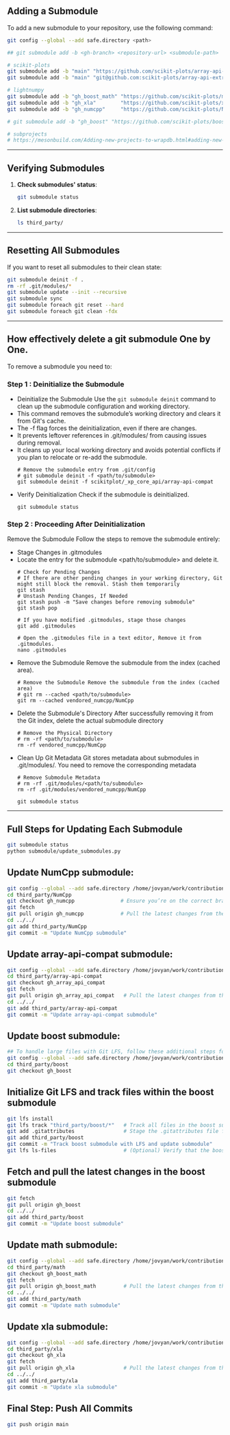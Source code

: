 ## Adding a Submodule

To add a new submodule to your repository, use the following command:

```sh
git config --global --add safe.directory <path>

## git submodule add -b <gh-branch> <repository-url> <submodule-path>

# scikit-plots
git submodule add -b "main" "https://github.com/scikit-plots/array-api-compat.git" "third_party/array-api-compat"
git submodule add -b "main" "git@github.com:scikit-plots/array-api-extra.git" "third_party/array-api-extra"

# lightnumpy
git submodule add -b "gh_boost_math" "https://github.com/scikit-plots/math.git" "third_party/math"
git submodule add -b "gh_xla"        "https://github.com/scikit-plots/xla.git" "third_party/xla"
git submodule add -b "gh_numcpp"     "https://github.com/scikit-plots/NumCpp.git" "third_party/NumCpp"

# git submodule add -b "gh_boost" "https://github.com/scikit-plots/boost.git" "third_party/boost"

# subprojects
# https://mesonbuild.com/Adding-new-projects-to-wrapdb.html#adding-new-projects-to-wrapdb
```
---

## Verifying Submodules

1. **Check submodules' status**:
    ```sh
    git submodule status
    ```

2. **List submodule directories**:
    ```sh
    ls third_party/
    ```

---

## Resetting All Submodules

If you want to reset all submodules to their clean state:


```sh
git submodule deinit -f .
rm -rf .git/modules/*
git submodule update --init --recursive
git submodule sync
git submodule foreach git reset --hard
git submodule foreach git clean -fdx
```

---


## How effectively delete a git submodule One by One.

To remove a submodule you need to:

### Step 1 : Deinitialize the Submodule

- Deinitialize the Submodule Use the `git submodule deinit` command to clean up the submodule configuration and working directory.
- This command removes the submodule’s working directory and clears it from Git's cache.
- The -f flag forces the deinitialization, even if there are changes.
- It prevents leftover references in .git/modules/ from causing issues during removal.
- It cleans up your local working directory and avoids potential conflicts if you plan to relocate or re-add the submodule.
    ```
    # Remove the submodule entry from .git/config
    # git submodule deinit -f <path/to/submodule>
    git submodule deinit -f scikitplot/_xp_core_api/array-api-compat
    ```
- Verify Deinitialization Check if the submodule is deinitialized.
    ```
    git submodule status
    ```

### Step 2 : Proceeding After Deinitialization

Remove the Submodule Follow the steps to remove the submodule entirely:

- Stage Changes in .gitmodules
- Locate the entry for the submodule <path/to/submodule> and delete it.
    ```
    # Check for Pending Changes
    # If there are other pending changes in your working directory, Git might still block the removal. Stash them temporarily
    git stash
    # Unstash Pending Changes, If Needed
    git stash push -m "Save changes before removing submodule"
    git stash pop

    # If you have modified .gitmodules, stage those changes
    git add .gitmodules

    # Open the .gitmodules file in a text editor, Remove it from .gitmodules.
    nano .gitmodules
    ```
- Remove the Submodule Remove the submodule from the index (cached area).
    ```
    # Remove the Submodule Remove the submodule from the index (cached area)
    # git rm --cached <path/to/submodule>
    git rm --cached vendored_numcpp/NumCpp
    ```
- Delete the Submodule's Directory After successfully removing it from the Git index, delete the actual submodule directory
    ```
    # Remove the Physical Directory
    # rm -rf <path/to/submodule>
    rm -rf vendored_numcpp/NumCpp
    ```
- Clean Up Git Metadata Git stores metadata about submodules in .git/modules/. You need to remove the corresponding metadata
    ```
    # Remove Submodule Metadata
    # rm -rf .git/modules/<path/to/submodule>
    rm -rf .git/modules/vendored_numcpp/NumCpp
    
    git submodule status
    ```

---

## Full Steps for Updating Each Submodule
```sh
git submodule status
python submodule/update_submodules.py
```

## Update NumCpp submodule:
```sh
git config --global --add safe.directory /home/jovyan/work/contribution/scikit-plots/third_party/NumCpp
cd third_party/NumCpp
git checkout gh_numcpp               # Ensure you’re on the correct branch
git fetch
git pull origin gh_numcpp            # Pull the latest changes from the remote branch
cd ../../
git add third_party/NumCpp
git commit -m "Update NumCpp submodule"
```

## Update array-api-compat submodule:
```sh
git config --global --add safe.directory /home/jovyan/work/contribution/scikit-plots/third_party/array-api-compat
cd third_party/array-api-compat
git checkout gh_array_api_compat
git fetch
git pull origin gh_array_api_compat   # Pull the latest changes from the remote branch
cd ../../
git add third_party/array-api-compat
git commit -m "Update array-api-compat submodule"
```

## Update boost submodule:
```sh
## To handle large files with Git LFS, follow these additional steps for the boost submodule.
git config --global --add safe.directory /home/jovyan/work/contribution/scikit-plots/third_party/boost
cd third_party/boost
git checkout gh_boost
```

## Initialize Git LFS and track files within the boost submodule
```sh
git lfs install
git lfs track "third_party/boost/*"   # Track all files in the boost submodule
git add .gitattributes                # Stage the .gitattributes file for commit
git add third_party/boost
git commit -m "Track boost submodule with LFS and update submodule"
git lfs ls-files                      # (Optional) Verify that the boost files are now tracked by LFS
```

## Fetch and pull the latest changes in the boost submodule
```sh
git fetch
git pull origin gh_boost
cd ../../
git add third_party/boost
git commit -m "Update boost submodule"
```

## Update math submodule:
```sh
git config --global --add safe.directory /home/jovyan/work/contribution/scikit-plots/third_party/math
cd third_party/math
git checkout gh_boost_math
git fetch
git pull origin gh_boost_math         # Pull the latest changes from the remote branch
cd ../../
git add third_party/math
git commit -m "Update math submodule"
```

## Update xla submodule:
```sh
git config --global --add safe.directory /home/jovyan/work/contribution/scikit-plots/third_party/xla
cd third_party/xla
git checkout gh_xla
git fetch
git pull origin gh_xla                # Pull the latest changes from the remote branch
cd ../../
git add third_party/xla
git commit -m "Update xla submodule"
```

## Final Step: Push All Commits
```sh
git push origin main
```